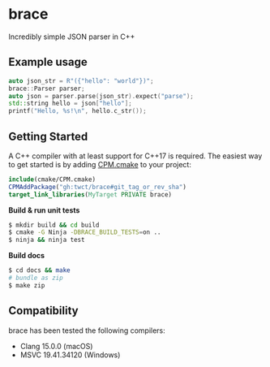 # brace

Incredibly simple JSON parser in C++

## Example usage

```cpp
auto json_str = R"({"hello": "world"})";
brace::Parser parser;
auto json = parser.parse(json_str).expect("parse");
std::string hello = json["hello"];
printf("Hello, %s!\n", hello.c_str());
```

## Getting Started

A C++ compiler with at least support for C++17 is required. The easiest way to get started is by adding [CPM.cmake](https://github.com/cpm-cmake/CPM.cmake/blob/v0.40.2/cmake/CPM.cmake) to your project:

```cmake
include(cmake/CPM.cmake)
CPMAddPackage("gh:twct/brace#git_tag_or_rev_sha")
target_link_libraries(MyTarget PRIVATE brace)
```

**Build & run unit tests**

```sh
$ mkdir build && cd build
$ cmake -G Ninja -DBRACE_BUILD_TESTS=on ..
$ ninja && ninja test
```

**Build docs**

```sh
$ cd docs && make
# bundle as zip
$ make zip
```

## Compatibility

brace has been tested the following compilers:

- Clang 15.0.0 (macOS)
- MSVC 19.41.34120 (Windows)